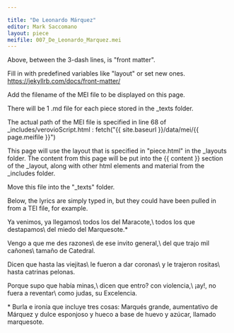 ```yaml
---

title: "De Leonardo Márquez"
editor: Mark Saccomano
layout: piece
meifile: 007_De_Leonardo_Marquez.mei
---
```

Above, between the 3-dash lines, is "front matter".

Fill in with predefined variables like "layout" or set new ones.
https://jekyllrb.com/docs/front-matter/

Add the filename of the MEI file to be displayed on this page.

There will be 1 .md file for each piece stored in the _texts folder.

The actual path of the MEI file is specified  in line 68 of
_includes/verovioScript.html :
fetch("{{ site.baseurl }}/data/mei/{{ page.meifile }}")

This page will use the layout that is specified
in "piece.html" in the _layouts folder.
The content from this page will be put into
the {{ content }} section of the _layout,
along with other html elements and material
from the _includes folder.

Move this file into the "_texts" folder.


Below, the lyrics are simply typed in,
but they could have been pulled in
from a TEI file, for example.

Ya venimos, ya llegamos\\
todos los del Maracote,\\
todos los que destapamos\\
del miedo del Marquesote.\*

Vengo a que me des razones\\
de ese invito general,\\
del que trajo mil cañones\\
tamaño de Catedral.

Dicen que hasta las viejitas\\
le fueron a dar coronas\\
y le trajeron rositas\\
hasta catrinas pelonas.

Porque supo que había minas,\\
dicen que entro? con violencia,\\
¡ay!, no fuera a reventar\\
como judas, su Excelencia.



\* Burla e ironía que incluye tres cosas: Marqués grande, aumentativo de Márquez y dulce
esponjoso y hueco a base de huevo y azúcar, llamado marquesote.
